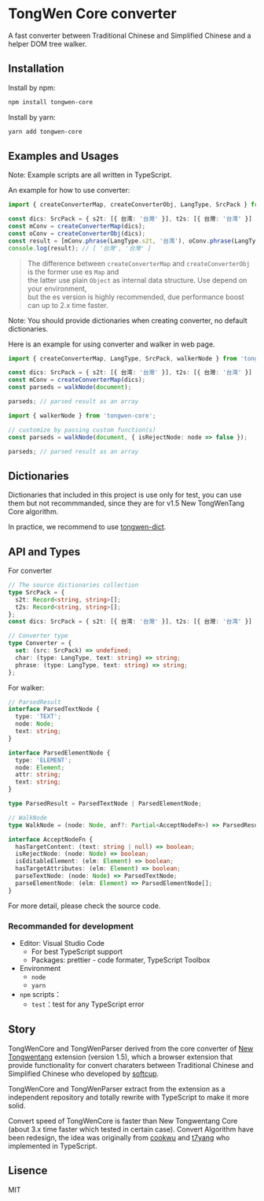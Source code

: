 # TongWen Core converter

A fast converter between Traditional Chinese and Simplified Chinese and a helper DOM tree walker.

## Installation

Install by npm:

```bash
npm install tongwen-core
```

Install by yarn:

```bash
yarn add tongwen-core
```

## Examples and Usages

Note: Example scripts are all written in TypeScript.

An example for how to use converter:

```typescript
import { createConverterMap, createConverterObj, LangType, SrcPack } from 'tongwen-core';

const dics: SrcPack = { s2t: [{ 台湾: '台灣' }], t2s: [{ 台灣: '台湾' }] };
const mConv = createConverterMap(dics);
const oConv = createConverterObj(dics);
const result = [mConv.phrase(LangType.s2t, '台湾'), oConv.phrase(LangType.s2t, '台湾')];
console.log(result); // [ '台灣', '台灣' ]
```

> The difference between `createConverterMap` and `createConverterObj` is the former use es `Map` and <br>
> the latter use plain `Object` as internal data structure. Use depend on your environment, <br>
> but the es version is highly recommended, due performance boost can up to 2.x time faster.

Note: You should provide dictionaries when creating converter, no default dictionaries.

Here is an example for using converter and walker in web page.

```typescript
import { createConverterMap, LangType, SrcPack, walkerNode } from 'tongwen-core';

const dics: SrcPack = { s2t: [{ 台湾: '台灣' }], t2s: [{ 台灣: '台湾' }] };
const mConv = createConverterMap(dics);
const parseds = walkNode(document);

parseds; // parsed result as an array
```

```typescript
import { walkerNode } from 'tongwen-core';

// customize by passing custom function(s)
const parseds = walkNode(document, { isRejectNode: node => false });

parseds; // parsed result as an array
```

## Dictionaries

Dictionaries that included in this project is use only for test, you can use them but not recommmanded, since they are for v1.5 New TongWenTang Core algorithm.

In practice, we recommend to use [tongwen-dict](https://github.com/tongwentang/tongwen-dict/blob/main/README.md#usage).

## API and Types

For converter

```typescript
// The source dictionaries collection
type SrcPack = {
  s2t: Record<string, string>[];
  t2s: Record<string, string>[];
};
const dics: SrcPack = { s2t: [{ 台湾: '台灣' }], t2s: [{ 台灣: '台湾' }] };

// Converter type
type Converter = {
  set: (src: SrcPack) => undefined;
  char: (type: LangType, text: string) => string;
  phrase: (type: LangType, text: string) => string;
};
```

For walker:

```typescript
// ParsedResult
interface ParsedTextNode {
  type: 'TEXT';
  node: Node;
  text: string;
}

interface ParsedElementNode {
  type: 'ELEMENT';
  node: Element;
  attr: string;
  text: string;
}

type ParsedResult = ParsedTextNode | ParsedElementNode;

// WalkNode
type WalkNode = (node: Node, anf?: Partial<AcceptNodeFn>) => ParsedResult[];

interface AcceptNodeFn {
  hasTargetContent: (text: string | null) => boolean;
  isRejectNode: (node: Node) => boolean;
  isEditableElement: (elm: Element) => boolean;
  hasTargetAttributes: (elm: Element) => boolean;
  parseTextNode: (node: Node) => ParsedTextNode;
  parseElementNode: (elm: Element) => ParsedElementNode[];
}
```

For more detail, please check the source code.

### Recommanded for development

- Editor: Visual Studio Code
  - For best TypeScript support
  - Packages: prettier - code formater, TypeScript Toolbox
- Environment
  - `node`
  - `yarn`
- `npm` scripts：
  - `test`：test for any TypeScript error

## Story

TongWenCore and TongWenParser derived from the core converter of [New Tongwentang](https://github.com/tongwentang/New-Tongwentang-for-Firefox) extension (version 1.5), which a browser extension that provide functionality for convert charaters between Traditional Chinese and Simplified Chinese who developed by [softcup](https://github.com/softcup).

TongWenCore and TongWenParser extract from the extension as a independent repository and totally rewrite with TypeScript to make it more solid.

Convert speed of TongWenCore is faster than New Tongwentang Core (about 3.x time faster which tested in certain case). Convert Algorithm have been redesign, the idea was originally from [cookwu](https://github.com/cookwu) and [t7yang](https://github.com/t7yang) who implemented in TypeScript.

## Lisence

MIT
